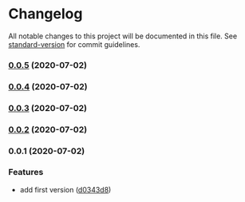 # Changelog

All notable changes to this project will be documented in this file. See [standard-version](https://github.com/conventional-changelog/standard-version) for commit guidelines.

### [0.0.5](https://github.com/loopingz/jsonpath-transformer/compare/v0.0.3...v0.0.5) (2020-07-02)

### [0.0.4](https://github.com/loopingz/jsonpath-transformer/compare/v0.0.3...v0.0.4) (2020-07-02)

### [0.0.3](https://github.com/loopingz/jsonpath-transformer/compare/v0.0.2...v0.0.3) (2020-07-02)

### [0.0.2](https://github.com/loopingz/jsonpath-transformer/compare/v0.0.1...v0.0.2) (2020-07-02)

### 0.0.1 (2020-07-02)


### Features

* add first version ([d0343d8](https://github.com/loopingz/jsonpath-transformer/commit/d0343d8e98dd3275850545b10baa22bf2c96ff9c))
